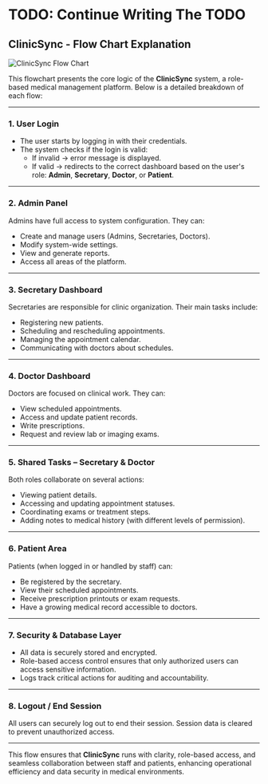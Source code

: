 # TODO: Continue Writing The TODO

## ClinicSync - Flow Chart Explanation

![ClinicSync Flow Chart](https://i.postimg.cc/sXpdYcvW/Clinic-Sync-Flow-Chart.png)

This flowchart presents the core logic of the **ClinicSync** system, a role-based medical management platform. Below is a detailed breakdown of each flow:

---

### 1. **User Login**

- The user starts by logging in with their credentials.
- The system checks if the login is valid:
  - If invalid → error message is displayed.
  - If valid → redirects to the correct dashboard based on the user's role: **Admin**, **Secretary**, **Doctor**, or **Patient**.

---

### 2. **Admin Panel**

Admins have full access to system configuration. They can:
- Create and manage users (Admins, Secretaries, Doctors).
- Modify system-wide settings.
- View and generate reports.
- Access all areas of the platform.

---

### 3. **Secretary Dashboard**

Secretaries are responsible for clinic organization. Their main tasks include:
- Registering new patients.
- Scheduling and rescheduling appointments.
- Managing the appointment calendar.
- Communicating with doctors about schedules.

---

### 4. **Doctor Dashboard**

Doctors are focused on clinical work. They can:
- View scheduled appointments.
- Access and update patient records.
- Write prescriptions.
- Request and review lab or imaging exams.

---

### 5. **Shared Tasks – Secretary & Doctor**

Both roles collaborate on several actions:
- Viewing patient details.
- Accessing and updating appointment statuses.
- Coordinating exams or treatment steps.
- Adding notes to medical history (with different levels of permission).

---

### 6. **Patient Area**

Patients (when logged in or handled by staff) can:
- Be registered by the secretary.
- View their scheduled appointments.
- Receive prescription printouts or exam requests.
- Have a growing medical record accessible to doctors.

---

### 7. **Security & Database Layer**

- All data is securely stored and encrypted.
- Role-based access control ensures that only authorized users can access sensitive information.
- Logs track critical actions for auditing and accountability.

---

### 8. **Logout / End Session**

All users can securely log out to end their session. Session data is cleared to prevent unauthorized access.

---

This flow ensures that **ClinicSync** runs with clarity, role-based access, and seamless collaboration between staff and patients, enhancing operational efficiency and data security in medical environments.
